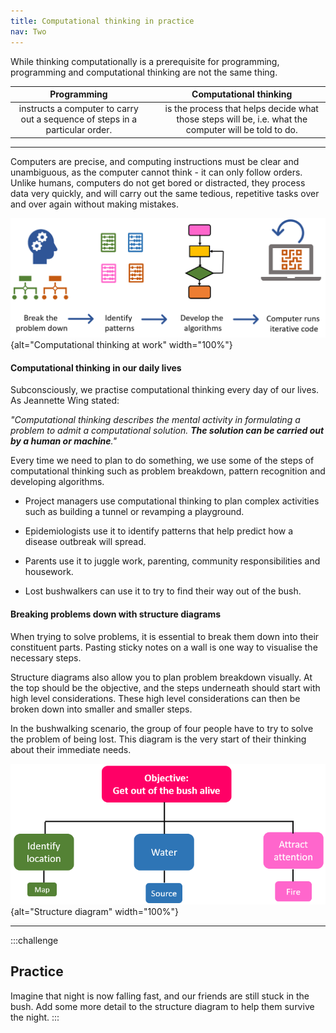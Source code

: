 ```yaml
---
title: Computational thinking in practice
nav: Two
---
```


While thinking computationally is a prerequisite for programming, programming and computational thinking are not the same thing.

| **Programming** | &nbsp; |  **Computational thinking** |
| :---: | :---: | :---: | 
| instructs a computer to carry out a sequence of steps in a particular order. | &nbsp; | is the process that helps decide what those steps will be, i.e.  what the computer will be told to do. |      

------

Computers are precise, and computing instructions must be clear and unambiguous, as the computer cannot think - it can only follow orders. Unlike humans, computers do not get bored or distracted, they process data very quickly, and will carry out the same tedious, repetitive tasks over and over again without making mistakes.

![The computational thinking process in action](fig/proc-diagram.png){alt="Computational thinking at work" width="100%"}

#### Computational thinking in our daily lives

Subconsciously, we practise computational thinking every day of our lives. As Jeannette Wing stated: 

*"Computational thinking describes the mental activity in formulating a problem to admit a computational solution. **The solution can be carried out by a human or machine**."*

Every time we need to plan to do something, we use some of the steps of computational thinking such as problem breakdown, pattern recognition and developing algorithms. 

- Project managers use computational thinking to plan complex activities such as building a tunnel or revamping a playground. 

- Epidemiologists use it to identify patterns that help predict how a disease outbreak will spread. 

- Parents use it to juggle work, parenting, community responsibilities and housework.

- Lost bushwalkers can use it to try to find their way out of the bush.

#### Breaking problems down with structure diagrams

When trying to solve problems, it is essential to break them down into their constituent parts. Pasting sticky notes on a wall is one way to visualise the necessary steps. 

Structure diagrams also allow you to plan problem breakdown visually. At the top should be the objective, and the steps underneath should start with high level considerations. These high level considerations can then be broken down into smaller and smaller steps.

In the bushwalking scenario, the group of four people have to try to solve the problem of being lost. This diagram is the very start of their thinking about their immediate needs. 

![Basic Structure Diagram](fig/structure.png){alt="Structure diagram" width="100%"}

---------

:::challenge
## Practice

Imagine that night is now falling fast, and our friends are still stuck in the bush. Add some more detail to the structure diagram to help them survive the night.
:::